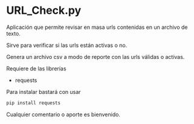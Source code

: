 # URL_Check.py

Aplicación que permite revisar en masa urls contenidas en un archivo de texto. 

Sirve para verificar si las urls están activas o no.

Genera un archivo csv a modo de reporte con las urls válidas o activas.

Requiere de las librerías 
* requests

Para instalar bastará con usar
```bash
pip install requests
```

Cualquier comentario o aporte es bienvenido.